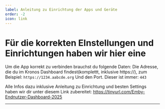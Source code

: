 ```yaml
---
label: Anleitung zu Einrichtung der Apps und Geräte
order: -2
icon: link
---
```


# Für die korrekten EInstellungen und Einrichtungen haben wir hier eine 
Um die App korrekt zu verbinden brauchst du folgende Daten:
Die Adresse, die du im Kronos Dashboard findest(komplettt, inklusive https://), zum Beispiel:
`https://1234.aabcde.org`
Und den Port. Dieser ist immer:
`443`

Alle Infos dazu inklusive Anleitung zu Einrichtung und besten Settings haben wir dir unter diesem Link zubereitet:
https://tinyurl.com/Emby-Endnutzer-Dashboard-2025

---
